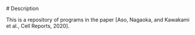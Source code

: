 # Description

This is a repository of programs in the paper [Aso, Nagaoka, and Kawakami et al., Cell Reports, 2020].

